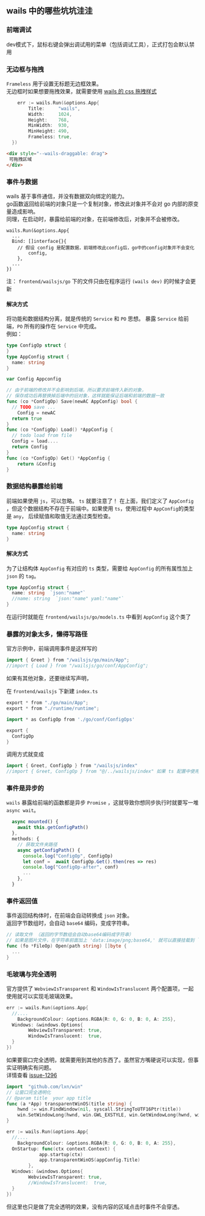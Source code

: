 ## wails 中的哪些坑坑洼洼

### 前端调试
dev模式下，鼠标右键会弹出调试用的菜单（包括调试工具），正式打包会默认禁用

### 无边框与拖拽
`Frameless`  用于设置无标题无边框效果。  
无边框时如果想要拖拽效果，就需要使用 [wails 的 css 拖拽样式](https://wails.io/docs/reference/options#cssdragproperty)  

``` go
	err := wails.Run(&options.App{
		Title:     "wails",
		Width:     1024,
		Height:    768,
		MinWidth:  930,
		MinHeight: 490,
		Frameless: true,
  })
```
``` html
<div style="--wails-draggable: drag">
 可拖拽区域
</div>
```
### 事件与数据
wails 基于事件通信，并没有数据双向绑定的能力。  
go函数返回给前端的对象只是一个复制对象，修改此对象并不会对 go 内部的原变量造成影响。  
同理，在启动时，暴露给前端的对象，在前端修改后，对象并不会被修改。
```
wails.Run(&options.App{
  ...
  Bind: []interface{}{
    // 假设 config 是配置数据，前端修改此config后，go中的config对象并不会变化
		config,
	},
  ...
})
```
注： `frontend/wailsjs/go` 下的文件只由在程序运行 `(wails dev)` 的时候才会更新

#### 解决方式
将功能和数据结构分离，就是传统的 `Service` 和 `PO` 思想。
暴露 `Service` 给前端，`PO` 所有的操作在 `Service` 中完成。  
例如：
``` go
type ConfigOp struct {
}
type AppConfig struct {
  name: string
}

var Config Appconfig

// 由于前端的修改并不会影响到后端，所以要求前端传入新的对象，
// 保存成功后再替换掉后端中的旧对象，这样就能保证后端和前端的数据一致
func (co *ConfigOp) Save(newAC AppConfig) bool {
  // TODO save ...
	Config = newAC
  return true
}
func (co *ConfigOp) Load() *AppConfig {
  // todo load from file
  Config = load....
  return Config
}
func (co *ConfigOp) Get() *AppConfig {
	return &Config
}

```
### 数据结构暴露给前端
前端如果使用 `js`，可以忽略。 `ts` 就要注意了！
在上面，我们定义了 `AppConfig` ，但这个数据结构不存在于前端中。如果使用 `ts`，使用过程中 `AppConfig`的类型是 `any`， 后续赋值和取值无法通过类型检查。
``` go
type AppConfig struct {
  name: string
}
```
#### 解决方式
为了让结构体 `AppConfig` 有对应的 `ts` 类型，需要给 `AppConfig` 的所有属性加上 `json` 的 `tag`。
``` go
type AppConfig struct {
  name: string  `json:"name"`
  //name: string  `json:"name" yaml:"name"`
}
```
在运行时就能在 `frontend/wailsjs/go/models.ts` 中看到 `AppConfig` 这个类了

### 暴露的对象太多，懒得写路径
官方示例中，前端调用事件是这样写的
``` go
import { Greet } from "/wailsjs/go/main/App";
//import { Load } from "/wailsjs/go/conf/AppConfig";
```
如果有其他对象，还要继续写声明，

在 `frontend/wailsjs` 下新建 `index.ts`
``` go
export * from "./go/main/App";
export * from "./runtime/runtime";

import * as ConfigOp from './go/conf/ConfigOps'

export {
  ConfigOp
}
```
调用方式就变成
``` go
import { Greet, ConfigOp } from "/wailsjs/index"
//import { Greet, ConfigOp } from "@/../wailsjs/index" 如果 ts 配置中使用了 @ 变量路径
```

### 事件是异步的
`wails` 暴露给前端的函数都是异步 `Promise` ，这就导致你想同步执行时就要写一堆 `async wait`。
``` js
  async mounted() { 
    await this.getConfigPath()
  },
  methods: {
    // 获取文件夹路径
    async getConfigPath() {
      console.log("ConfigOp", ConfigOp)
      let conf =  await ConfigOp.Get().then(res => res)
      console.log("ConfigOp-after", conf)
      ...
    },
  }
```

### 事件返回值
事件返回结构体时，在前端会自动转换成 `json` 对象。  
返回字节数组时，会自动 `base64` 编码，变成字符串。
``` go
// 读取文件 （返回的字节数组会自动base64编码成字符串）
// 如果是图片文件，在字符串前面加上 'data:image/png;base64,' 就可以直接挂载到 `<img>` 的 `src` 上
func (fo *FileOp) Open(path string) []byte {
  ...
}
```

### 毛玻璃与完全透明
官方提供了 `WebviewIsTransparent` 和 `WindowIsTranslucent` 两个配置项，一起使用就可以实现毛玻璃效果。
``` go
err := wails.Run(&options.App{
  //....
	BackgroundColour: &options.RGBA{R: 0, G: 0, B: 0, A: 255},
  Windows: &windows.Options{
		WebviewIsTransparent: true, 
		WindowIsTranslucent:  true, 
  }
})
```  
如果要窗口完全透明，就需要用到其他的东西了。虽然官方嘴硬说可以实现，但事实证明确实有问题。  
详情查看 [issue-1296](https://github.com/wailsapp/wails/issues/1296)
``` go
import 	"github.com/lxn/win"
// 让窗口完全透明化
// @param title  your app title
func (a *App) transparentWinOS(title string) {
	hwnd := win.FindWindow(nil, syscall.StringToUTF16Ptr(title))
	win.SetWindowLong(hwnd, win.GWL_EXSTYLE, win.GetWindowLong(hwnd, win.GWL_EXSTYLE)|win.WS_EX_LAYERED)
}
```
``` go
err := wails.Run(&options.App{
  //....
	BackgroundColour: &options.RGBA{R: 0, G: 0, B: 0, A: 255},
  OnStartup: func(ctx context.Context) {
			app.startup(ctx)
			app.transparentWinOS(appConfig.Title)
		},
  Windows: &windows.Options{
		WebviewIsTransparent: true, 
		//WindowIsTranslucent:  true, 
  }
})
```
但这里也只是做了完全透明的效果，没有内容的区域点击时事件不会穿透。

